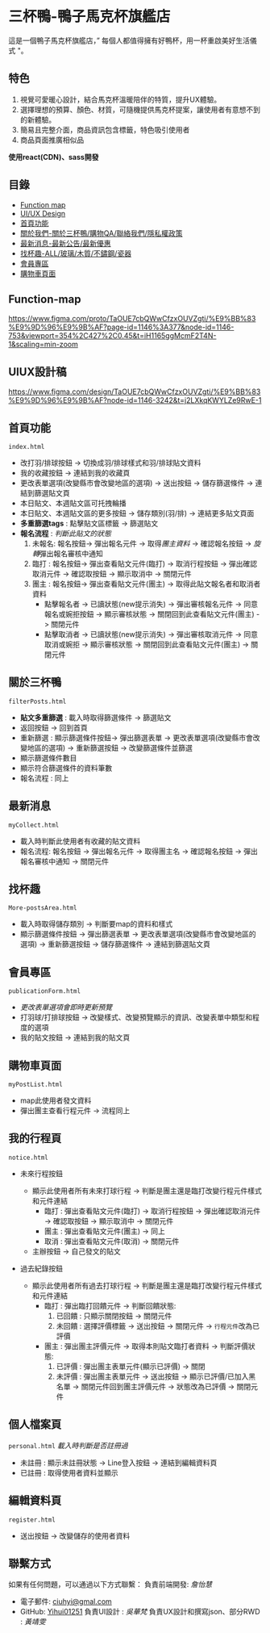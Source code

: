 # 三杯鴨-鴨子馬克杯旗艦店
這是一個鴨子馬克杯旗艦店，” 每個人都值得擁有好鴨杯，用一杯重啟美好生活儀式 "。

## 特色
1. 視覺可愛暖心設計，結合馬克杯溫暖陪伴的特質，提升UX體驗。
2. 選擇理想的預算、顏色、材質，可隨機提供馬克杯提案，讓使用者有意想不到的新體驗。
3. 簡易且完整介面，商品資訊包含標籤，特色吸引使用者
4. 商品頁面推廣相似品

**使用react(CDN)、sass開發**

## 目錄
- [Function map](#Function-map)
- [UI/UX Design](#UIUX設計稿)
- [首頁功能](#首頁功能)
- [關於我們-關於三杯鴨/購物QA/聯絡我們/隱私權政策](#關於三杯鴨)
- [最新消息-最新公告/最新優惠](#最新消息)
- [找杯趣-ALL/玻璃/木質/不鏽鋼/瓷器](#找杯趣)
- [會員專區](#會員專區)
- [購物車頁面](#購物車頁面)


## Function-map
<https://www.figma.com/proto/TaOUE7cbQWwCfzxOUVZgti/%E9%BB%83%E9%9D%96%E9%9B%AF?page-id=1146%3A377&node-id=1146-753&viewport=354%2C427%2C0.45&t=iH1165ggMcmF2T4N-1&scaling=min-zoom>

## UIUX設計稿
<https://www.figma.com/design/TaOUE7cbQWwCfzxOUVZgti/%E9%BB%83%E9%9D%96%E9%9B%AF?node-id=1146-3242&t=j2LXkqKWYLZe9RwE-1>

## 首頁功能
`index.html`
- 改打羽/排球按鈕 -> 切換成羽/排球樣式和羽/排球貼文資料
- 我的收藏按鈕 -> 連結到我的收藏頁
- 更改表單選項(改變縣市會改變地區的選項) -> 送出按鈕 -> 儲存篩選條件 -> 連結到篩選貼文頁
- 本日貼文、本週貼文區可托拽輪播
- 本日貼文、本週貼文區的更多按鈕 -> 儲存類別(羽/排) -> 連結更多貼文頁面
- **多重篩選tags** : 點擊貼文區標籤 -> 篩選貼文
- **報名流程** : *判斷此貼文的狀態*
  1. 未報名: 報名按鈕-> 彈出報名元件 -> 取得*團主資料* -> 確認報名按鈕 -> *旋轉*彈出報名審核中通知
  2. 臨打  : 報名按鈕-> 彈出查看貼文元件(臨打) -> 取消行程按鈕 -> 彈出確認取消元件 -> 確認取按鈕 -> 顯示取消中 -> 關閉元件
  3. 團主  : 報名按鈕-> 彈出查看貼文元件(團主) -> 取得此貼文報名者和取消者資料
     - 點擊報名者 -> 已讀狀態(new提示消失) -> 彈出審核報名元件  -> 同意報名或婉拒按鈕 -> 顯示審核狀態 -> 關閉回到此查看貼文元件(團主) -> 關閉元件
     - 點擊取消者 -> 已讀狀態(new提示消失) -> 彈出審核取消元件 -> 同意取消或婉拒 -> 顯示審核狀態 -> 關閉回到此查看貼文元件(團主) -> 關閉元件

## 關於三杯鴨
`filterPosts.html`
- **貼文多重篩選** : 載入時取得篩選條件 -> 篩選貼文
- 返回按鈕 -> 回到首頁
- 重新篩選 : 顯示篩選條件按鈕-> 彈出篩選表單 -> 更改表單選項(改變縣市會改變地區的選項) -> 重新篩選按鈕 -> 改變篩選條件並篩選
- 顯示篩選條件數目
- 顯示符合篩選條件的資料筆數
- 報名流程 : 同上

## 最新消息
`myCollect.html`
- 載入時判斷此使用者有收藏的貼文資料
- 報名流程: 報名按鈕 -> 彈出報名元件 -> 取得團主名 -> 確認報名按鈕 -> 彈出報名審核中通知 -> 關閉元件

## 找杯趣
`More-postsArea.html`
- 載入時取得儲存類別 -> 判斷要map的資料和樣式
- 顯示篩選條件按鈕 -> 彈出篩選表單 -> 更改表單選項(改變縣市會改變地區的選項) -> 重新篩選按鈕 -> 儲存篩選條件 -> 連結到篩選貼文頁

## 會員專區
`publicationForm.html`
- *更改表單選項會即時更新預覽*
- 打羽球/打排球按鈕 -> 改變樣式、改變預覽顯示的資訊、改變表單中類型和程度的選項
- 我的貼文按鈕 -> 連結到我的貼文頁

## 購物車頁面
`myPostList.html`
- map此使用者發文資料
- 彈出團主查看行程元件 -> 流程同上

## 我的行程頁
`notice.html`
- 未來行程按鈕
  - 顯示此使用者所有未來打球行程 -> 判斷是團主還是臨打改變行程元件樣式和元件連結
    - 臨打 : 彈出查看貼文元件(臨打) -> 取消行程按鈕 -> 彈出確認取消元件 -> 確認取按鈕 -> 顯示取消中 -> 關閉元件
    - 團主 : 彈出查看貼文元件(團主) -> 同上
    - 取消 : 彈出查看貼文元件(取消) -> 關閉元件
  - 主辦按鈕 -> 自己發文的貼文

- 過去紀錄按鈕
  - 顯示此使用者所有過去打球行程 -> 判斷是團主還是臨打改變行程元件樣式和元件連結
    - 臨打 : 彈出臨打回饋元件 -> 判斷回饋狀態:
      1. 已回饋 : 只顯示關閉按鈕 -> 關閉元件
      2. 未回饋 : 選擇評價標籤 ->  送出按鈕 -> 關閉元件 -> `行程元件`改為已評價
    - 團主 : 彈出團主評價元件 -> 取得本則貼文臨打者資料 -> 判斷評價狀態:
      1. 已評價 : 彈出團主表單元件(顯示已評價) -> 關閉
      2. 未評價 : 彈出團主表單元件 -> 送出按鈕 -> 顯示已評價/已加入黑名單 -> 關閉元件回到團主評價元件 -> 狀態改為已評價 -> 關閉元件

## 個人檔案頁
`personal.html`
*載入時判斷是否註冊過*
- 未註冊 : 顯示未註冊狀態 -> Line登入按鈕 -> 連結到編輯資料頁
- 已註冊 : 取得使用者資料並顯示

## 編輯資料頁
`register.html`
- 送出按鈕 -> 改變儲存的使用者資料

## 聯繫方式
如果有任何問題，可以通過以下方式聯繫：
負責前端開發: *詹怡慧*
- 電子郵件: ciuhyi@gmal.com
- GitHub: [Yihui01251](https://github.com/Yihui01251)
負責UI設計 : *吳華梵*
負責UX設計和撰寫json、部分RWD : *黃靖雯*
